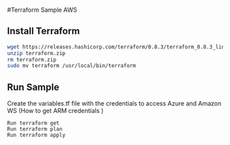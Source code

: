 #Terraform Sample AWS

## Install Terraform
``` bash
wget https://releases.hashicorp.com/terraform/0.8.3/terraform_0.8.3_linux_amd64.zip -O terraform.zip
unzip terraform.zip
rm terraform.zip
sudo mv terraform /usr/local/bin/terraform
```

## Run Sample
Create the variables.tf file with the credentials to access Azure and Amazon WS (How to get ARM credentials )
````
Run terraform get
Run terraform plan
Run terraform apply

